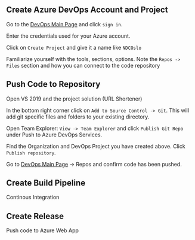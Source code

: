 ## Create Azure DevOps Account and Project

Go to the [DevOps Main Page](https://dev.azure.com) and click `sign in`.

Enter the credentials used for your Azure account.

Click on `Create Project` and give it a name like `NDCOslo`

Familiarize yourself with the tools, sections, options. Note the `Repos -> Files` section and how you can connect to the code repository

## Push Code to Repository

Open VS 2019 and the project solution (URL Shortener)

In the bottom right corner click on `Add to Source Control -> Git`. This will add git specific files and folders to your existing directory.

Open Team Explorer: `View -> Team Explorer` and click `Publish Git Repo` under Push to Azure DevOps Services.

Find the Organization and DevOps Project you have created above. Click `Publish repository`.

Go to [DevOps Main Page](https://dev.azure.com) -> Repos and confirm code has been pushed. 

## Create Build Pipeline



Continous Integration

## Create Release

Push code to Azure Web App
